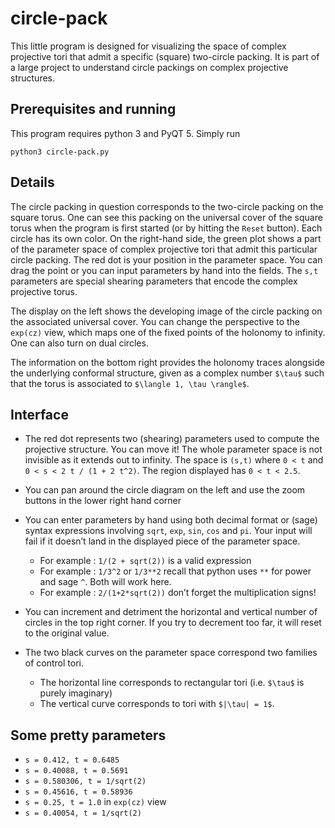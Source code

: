# circle-pack

This little program is designed for visualizing the space of complex projective tori that admit a specific (square) two-circle packing. It is part of a large project to understand circle packings on complex projective structures.

## Prerequisites and running

This program requires python 3 and PyQT 5. Simply run 

`python3 circle-pack.py`

## Details

The circle packing in question corresponds to the two-circle packing on the square torus. One can see this packing on the universal cover of the square torus when the program is first started (or by hitting the `Reset` button). Each circle has its own color. On the right-hand side, the green plot shows a part of the parameter space of complex projective tori that admit this particular circle packing. The red dot is your position in the parameter space. You can drag the point or you can input parameters by hand into the fields. The `s,t` parameters are special shearing parameters that encode the complex projective torus.

The display on the left shows the developing image of the circle packing on the associated universal cover. You can change the perspective to the `exp(cz)` view, which maps one of the fixed points of the holonomy to infinity. One can also turn on dual circles.

The information on the bottom right provides the holonomy traces alongside the underlying conformal structure, given as a complex number `$\tau$` such that the torus is associated to `$\langle 1, \tau \rangle$`.

## Interface

* The red dot represents two (shearing) parameters used to compute the projective structure. You can move it! The whole parameter space is not invisible as it extends out to infinity. The space is `(s,t)` where `0 < t` and `0 < s < 2 t / (1 + 2 t^2)`. The region displayed has `0 < t < 2.5`.

* You can pan around the circle diagram on the left and use the zoom buttons in the lower right hand corner

* You can enter parameters by hand using both decimal format or (sage) syntax expressions involving `sqrt`, `exp`, `sin`, `cos` and `pi`. Your input will fail if it doesn’t land in the displayed piece of the parameter space.
    * For example : `1/(2 + sqrt(2))` is a valid expression
    * For example : `1/3^2` or `1/3**2` recall that python uses `**` for power and sage `^`. Both will work here.
    * For example : `2/(1+2*sqrt(2))` don’t forget the multiplication signs!


* You can increment and detriment the horizontal and vertical number of circles in the top right corner. If you try to decrement too far, it will reset to the original value.

* The two black curves on the parameter space correspond two families of control tori.
    * The horizontal line corresponds to rectangular tori (i.e. `$\tau$` is purely imaginary)
    * The vertical curve corresponds to tori with `$|\tau| = 1$`.

## Some pretty parameters 

* `s = 0.412, t = 0.6485`
* `s = 0.40088, t = 0.5691`
* `s = 0.580306, t = 1/sqrt(2)`
* `s = 0.45616, t = 0.58936`
* `s = 0.25, t = 1.0` in `exp(cz)` view
* `s = 0.40054, t = 1/sqrt(2)`
